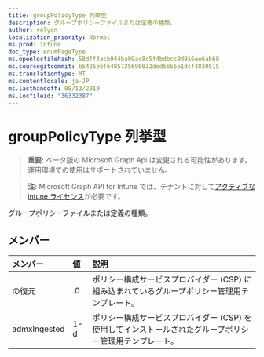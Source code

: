```yaml
---
title: groupPolicyType 列挙型
description: グループポリシーファイルまたは定義の種類。
author: rolyon
localization_priority: Normal
ms.prod: Intune
doc_type: enumPageType
ms.openlocfilehash: 58dff3acb944ba09ac8c5f4bdbcc9d916ee6ab68
ms.sourcegitcommit: b5425ebf648572569b032ded5b56e1dcf3830515
ms.translationtype: MT
ms.contentlocale: ja-JP
ms.lasthandoff: 08/13/2019
ms.locfileid: "36332387"
---
```

# <a name="grouppolicytype-enum-type"></a>groupPolicyType 列挙型

> **重要:** ベータ版の Microsoft Graph Api は変更される可能性があります。運用環境での使用はサポートされていません。

> **注:** Microsoft Graph API for Intune では、テナントに対して[アクティブな intune ライセンス](https://go.microsoft.com/fwlink/?linkid=839381)が必要です。

グループポリシーファイルまたは定義の種類。

## <a name="members"></a>メンバー
|メンバー|値|説明|
|:---|:---|:---|
|の復元|.0|ポリシー構成サービスプロバイダー (CSP) に組み込まれているグループポリシー管理用テンプレート。|
|admxIngested|1-d|ポリシー構成サービスプロバイダー (CSP) を使用してインストールされたグループポリシー管理用テンプレート。|



